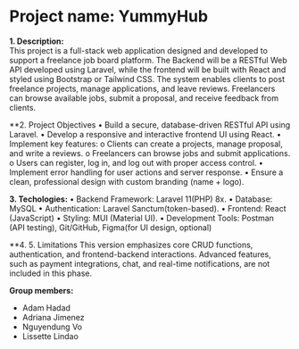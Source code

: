 # Project name: YummyHub

**1. Description:**  
This project is a full-stack web application designed and developed to support a freelance job board platform. The Backend will be a RESTful Web API developed using Laravel, while the frontend will be built with React and styled using Bootstrap or Tailwind CSS. The system enables clients to post freelance projects, manage applications, and leave reviews. Freelancers can browse available jobs, submit a proposal, and receive feedback from clients.

**2. Project Objectives
•	Build a secure, database-driven RESTful API using Laravel.
•	Develop a responsive and interactive frontend UI using React.
•	Implement key features:
o	Clients can create a projects, manage proposal, and write a reviews.
o	Freelancers can browse jobs and submit applications.
o	Users can register, log in, and log out with proper access control.
•	Implement error handling for user actions and server response.
•	Ensure a clean, professional design with custom branding (name + logo).

**3. Techologies:**
•	Backend Framework: Laravel 11(PHP) 8x.
•	Database: MySQL
•	Authentication: Laravel Sanctum(token-based).
•	Frontend: React (JavaScript)
•	Styling: MUI (Material UI).
•	Development Tools: Postman (API testing), Git/GitHub, Figma(for UI design, optional)

**4. 5.	Limitations
This version emphasizes core CRUD functions, authentication, and frontend-backend interactions. Advanced features, such as payment integrations, chat, and real-time notifications, are not included in this phase.


**Group members:**

- Adam Hadad
- Adriana Jimenez
- Nguyendung Vo
- Lissette Lindao
